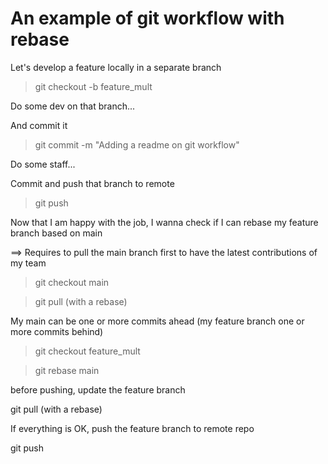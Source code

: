 # An example of git workflow with rebase

Let's develop a feature locally in a separate branch

> git checkout -b feature_mult

Do some dev on that branch...

And commit it

> git commit -m "Adding a readme on git workflow"

Do some staff...

Commit and push that branch to remote

> git push


Now that I am happy with the job, I wanna check if I can rebase my feature branch based on main

==> Requires to pull the main branch first to have the latest contributions of my team

> git checkout main

> git pull  (with a rebase)

My main can be one or more commits ahead (my feature branch one or more commits behind)

> git checkout feature_mult

> git rebase main

before pushing, update the feature branch

git pull (with a rebase)

If everything is OK, push the feature branch to remote repo

git push